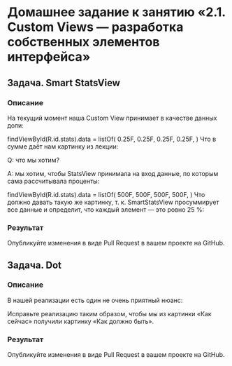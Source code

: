 # Домашнее задание к занятию «2.1. Custom Views — разработка собственных элементов интерфейса»

## Задача. Smart StatsView
### Описание
На текущий момент наша Custom View принимает в качестве данных доли:

findViewById<StatsView>(R.id.stats).data = listOf(
    0.25F,
    0.25F,
    0.25F,
    0.25F,
)
Что в сумме даёт нам картинку из лекции:


Q: что мы хотим?

A: мы хотим, чтобы StatsView принимала на вход данные, по которым сама рассчитывала проценты:

findViewById<StatsView>(R.id.stats).data = listOf(
    500F,
    500F,
    500F,
    500F,
)
Что должно давать такую же картинку, т. к. SmartStatsView просуммирует все данные и определит, что каждый элемент — это ровно 25 %:



### Результат
Опубликуйте изменения в виде Pull Request в вашем проекте на GitHub.


## Задача. Dot
### Описание
В нашей реализации есть один не очень приятный нюанс:

Исправьте реализацию таким образом, чтобы мы из картинки «Как сейчас» получили картинку «Как должно быть».

### Результат
Опубликуйте изменения в виде Pull Request в вашем проекте на GitHub.